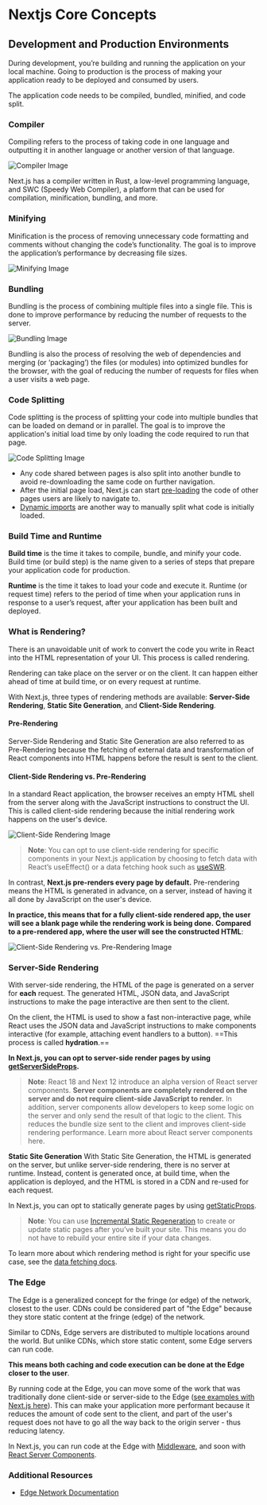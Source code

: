 # Nextjs Core Concepts

## Development and Production Environments

During development, you’re building and running the application on your local machine. Going to production is the process of making your application ready to be deployed and consumed by users.

The application code needs to be compiled, bundled, minified, and code split.

### Compiler

Compiling refers to the process of taking code in one language and outputting it in another language or another version of that language.

![Compiler Image](https://nextjs.org/static/images/learn/foundations/compiling.png)

Next.js has a compiler written in Rust, a low-level programming language, and SWC (Speedy Web Compiler), a platform that can be used for compilation, minification, bundling, and more.

### Minifying

Minification is the process of removing unnecessary code formatting and comments without changing the code’s functionality. The goal is to improve the application’s performance by decreasing file sizes.

![Minifying Image](https://nextjs.org/static/images/learn/foundations/minifying.png)

### Bundling

Bundling is the process of combining multiple files into a single file. This is done to improve performance by reducing the number of requests to the server.

![Bundling Image](https://nextjs.org/static/images/learn/foundations/bundling.png)

Bundling is also the process of resolving the web of dependencies and merging (or ‘packaging’) the files (or modules) into optimized bundles for the browser, with the goal of reducing the number of requests for files when a user visits a web page.

### Code Splitting

Code splitting is the process of splitting your code into multiple bundles that can be loaded on demand or in parallel. The goal is to improve the application's initial load time by only loading the code required to run that page.

![Code Splitting Image](https://nextjs.org/static/images/learn/foundations/code-splitting.png)

* Any code shared between pages is also split into another bundle to avoid re-downloading the same code on further navigation.
* After the initial page load, Next.js can start [pre-loading](https://nextjs.org/docs/api-reference/next/link) the code of other pages users are likely to navigate to.
* [Dynamic imports](https://nextjs.org/docs/advanced-features/dynamic-import) are another way to manually split what code is initially loaded.

### Build Time and Runtime

**Build time** is the time it takes to compile, bundle, and minify your code. Build time (or build step) is the name given to a series of steps that prepare your application code for production.

**Runtime** is the time it takes to load your code and execute it. Runtime (or request time) refers to the period of time when your application runs in response to a user’s request, after your application has been built and deployed.

### What is Rendering?

There is an unavoidable unit of work to convert the code you write in React into the HTML representation of your UI. This process is called rendering.

Rendering can take place on the server or on the client. It can happen either ahead of time at build time, or on every request at runtime.

With Next.js, three types of rendering methods are available: **Server-Side Rendering**, **Static Site Generation**, and **Client-Side Rendering**.

#### Pre-Rendering

Server-Side Rendering and Static Site Generation are also referred to as Pre-Rendering because the fetching of external data and transformation of React components into HTML happens before the result is sent to the client.

#### Client-Side Rendering vs. Pre-Rendering

In a standard React application, the browser receives an empty HTML shell from the server along with the JavaScript instructions to construct the UI. This is called client-side rendering because the initial rendering work happens on the user's device.

![Client-Side Rendering Image](https://nextjs.org/static/images/learn/foundations/client-side-rendering.png)

>**Note**: You can opt to use client-side rendering for specific components in your Next.js application by choosing to fetch data with React’s useEffect() or a data fetching hook such as [useSWR](https://swr.vercel.app/).

In contrast, **Next.js pre-renders every page by default.** Pre-rendering means the HTML is generated in advance, on a server, instead of having it all done by JavaScript on the user's device.

**In practice, this means that for a fully client-side rendered app, the user will see a blank page while the rendering work is being done.** **Compared to a pre-rendered app, where the user will see the constructed HTML**:

![Client-Side Rendering vs. Pre-Rendering Image](https://nextjs.org/static/images/learn/foundations/pre-rendering.png)

### Server-Side Rendering

With server-side rendering, the HTML of the page is generated on a server for **each** request. The generated HTML, JSON data, and JavaScript instructions to make the page interactive are then sent to the client.

On the client, the HTML is used to show a fast non-interactive page, while React uses the JSON data and JavaScript instructions to make components interactive (for example, attaching event handlers to a button). ==This process is called **hydration**.==

**In Next.js, you can opt to server-side render pages by using [getServerSideProps](https://nextjs.org/docs/basic-features/data-fetching/get-server-side-props).**

>**Note**: React 18 and Next 12 introduce an alpha version of React server components. **Server components are completely rendered on the server and do not require client-side JavaScript to render.** In addition, server components allow developers to keep some logic on the server and only send the result of that logic to the client. This reduces the bundle size sent to the client and improves client-side rendering performance. Learn more about React server components here.

**Static Site Generation**
With Static Site Generation, the HTML is generated on the server, but unlike server-side rendering, there is no server at runtime. Instead, content is generated once, at build time, when the application is deployed, and the HTML is stored in a CDN and re-used for each request.

In Next.js, you can opt to statically generate pages by using [getStaticProps](https://nextjs.org/docs/basic-features/data-fetching/get-static-props).

>**Note**: You can use [Incremental Static Regeneration](https://nextjs.org/docs/basic-features/data-fetching/incremental-static-regeneration) to create or update static pages after you’ve built your site. This means you do not have to rebuild your entire site if your data changes.

To learn more about which rendering method is right for your specific use case, see the [data fetching docs](https://nextjs.org/docs/basic-features/data-fetching/overview).

### The Edge

The Edge is a generalized concept for the fringe (or edge) of the network, closest to the user. CDNs could be considered part of "the Edge" because they store static content at the fringe (edge) of the network.

Similar to CDNs, Edge servers are distributed to multiple locations around the world. But unlike CDNs, which store static content, some Edge servers can run code.

**This means both caching and code execution can be done at the Edge closer to the user**.

By running code at the Edge, you can move some of the work that was traditionally done client-side or server-side to the Edge ([see examples with Next.js here](https://vercel.com/features/edge-functions#:~:text=or%20steps%20required.-,CODE%20EXAMPLES,-Unlock%20the%20potential)). This can make your application more performant because it reduces the amount of code sent to the client, and part of the user's request does not have to go all the way back to the origin server - thus reducing latency.

In Next.js, you can run code at the Edge with [Middleware](https://nextjs.org/docs/middleware), and soon with [React Server Components](https://nextjs.org/docs/advanced-features/react-18/overview#react-server-components-alpha).

### Additional Resources
* [Edge Network Documentation](https://vercel.com/docs/concepts/edge-network/overview?utm_source=next-site&utm_medium=learnpages&utm_campaign=next-website)
